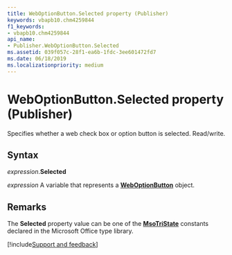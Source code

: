 ```yaml
---
title: WebOptionButton.Selected property (Publisher)
keywords: vbapb10.chm4259844
f1_keywords:
- vbapb10.chm4259844
api_name:
- Publisher.WebOptionButton.Selected
ms.assetid: 039f057c-28f1-ea6b-1fdc-3ee601472fd7
ms.date: 06/18/2019
ms.localizationpriority: medium
---
```



# WebOptionButton.Selected property (Publisher)

Specifies whether a web check box or option button is selected. Read/write.


## Syntax

_expression_.**Selected**

_expression_ A variable that represents a **[WebOptionButton](Publisher.WebOptionButton.md)** object.


## Remarks

The **Selected** property value can be one of the **[MsoTriState](Office.MsoTriState.md)** constants declared in the Microsoft Office type library.



[!include[Support and feedback](~/includes/feedback-boilerplate.md)]